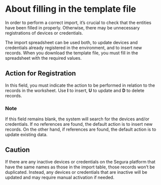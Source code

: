 # About filling in the template file

In order to perform a correct import, it’s crucial to check that the entities have been filled in properly. Otherwise, there may be unnecessary registrations of devices or credentials.

The import spreadsheet can be used both, to update devices and credentials already registered in the environment, and to insert new records. When you download the template file, you must fill in the spreadsheet with the required values.

## Action for Registration

In this field, you must indicate the action to be performed in relation to the records in the worksheet. Use **I** to insert, **U** to update and **D** to delete records.

### Note

If this field remains blank, the system will search for the devices and/or credentials. If no references are found, the default action is to insert new records. On the other hand, if references are found, the default action is to update existing data.

## Caution

If there are any inactive devices or credentials on the Segura platform that have the same names as those in the import table, those records won’t be duplicated. Instead, any devices or credentials that are inactive will be updated and may require manual activation if needed.